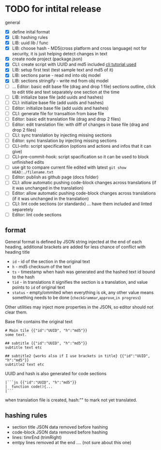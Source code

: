 # TODO for intital release
general
 - [x] define inital format
 - [x] LIB: hashing rules 
 - [x] LIB: uuid lib / func
 - [x] LIB: choose hash - MD5(cross platform and cross language) not for security, it is just helping detect changes in text
 - [x] create node project (package.json)
 - [x] CLI: create script with UUID and md5 included [cli tutorial used](https://developer.okta.com/blog/2019/06/18/command-line-app-with-nodejs)
 - [x] LIB: setup first test (test sample text and md5 of it)
 - [x] LIB: sections parse - read md into obj model
 - [x] LIB: sections stringify - write md from obj model
 - [ ] ... Editor: basic edit base file (drag and drop 1 file) sections outline, click to edit title and text separately one section at the time
 - [ ] LIB: initialize base file (add uuids and hashes)
 - [ ] CLI: initialize base file (add uuids and hashes)
 - [ ] Editor: initialize base file (add uuids and hashes)
 - [ ] CLI: generate file for transaltion from base file
 - [ ] Editor: basic edit translation file (drag and drop 2 files) 
 - [ ] Editor: edit translation file: with diff of changes in base file (drag and drop 2 files) 
 - [ ] CLI: sync translation by injecting missing sections
 - [ ] Editor: sync translation by injecting missing sections
 - [ ] CLI-info: script specification (options and actions and infos that it can give)
 - [ ] CLI-pre-commit-hook: script spacification so it can be used to block unfinished edits
 - [ ] use git to compare current file edited with latest `git show HEAD:./filename.txt`
 - [ ] Editor: publish as github page (docs folder)
 - [ ] CLI: allow automatic pushing code-block changes across translations (if it was unchanged in the translation)
 - [ ] Editor: allow automatic pushing code-block changes across translations (if it was unchanged in the translation)
 - [ ] CLI: lint code sections (or standardx) ... have them included and linted separetely
 - [ ] Editor: lint code sections

## format
General format is defined by JSON string injected at the end of each heading, additional brackets are added for less chance of conflict with heading title
 - `id` - id of the section in the original text
 - `h` - md5 checksum of the text
 - `ts` - timestamp when hash was generated and the hashed text id bound to the hash
 - `tid` - in translations it signifies the section is a translation, and value points to `id` of original text
 - `status` - empty/ommited when everything is ok, any other value means something needs to be done (`checkGrammar`,`approve`,`in progress`)

Other utilities may inject more properties in the JSON, so editor should not  clear them.

Base file contains the original text
```
# Main tile {{"id":"UUID", "h":"md5"}}
some text.

## subtitle {{"id":"UUID", "h":"md5"}}
subtitle text etc

## subtitle2 {works also if I use brackets in title} {{"id":"UUID", "h":"md5"}}
subtitle2 text etc
```

UUID and hash is also generated for code sections
```
|```js {{"id":"UUID", "h":"md5"}}
|  function code(){...
|```
```


when translation file is created, hash:"" to mark not yet translated.


## hashing rules
 - section title JSON data removed before hashing
 - code-block JSON data removed before hashing
 - lines: timrEnd (trimRight)
 - emtpy lines removed at the end .... (not sure about this one)

